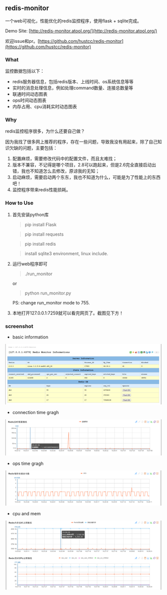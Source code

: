 ## redis-monitor ##

一个web可视化，性能优化的redis监控程序，使用flask + sqlite完成。

Demo Site: [http://redis-monitor.atool.org/](http://redis-monitor.atool.org/)

欢迎issue和pr。[https://github.com/hustcc/redis-monitor](https://github.com/hustcc/redis-monitor) 

### What ###

监控数据包括以下：

 - redis服务器信息，包括redis版本、上线时间、os系统信息等等
 - 实时的消息处理信息，例如处理command数量、连接总数量等
 - 联通时间动态图表
 - ops时间动态图表
 - 内存占用、cpu消耗实时动态图表
 
 
### Why ###

redis监控程序很多，为什么还要自己做？

因为我找了很多网上推荐的程序，存在一些问题，导致我没有用起来，除了自己知识欠缺的问题，主要包括：

1. 配置麻烦，需要修改代码中的配置文件，而且太难找；
2. 版本不兼容，不记得是哪个项目，2.8可以跑起来，但是2.6完全直接启动出错，我也不知道怎么去修改，原谅我的无知；
3. 启动麻烦，需要启动两个东东，我也不知道为什么，可能是为了性能上的东西吧！
4. 监控程序带来redis性能损耗。


### How to Use ###

1. 首先安装python库
	> pip install Flask
	
	> pip install requests
	
	> pip install redis
	
	> install sqlite3 environment, linux include.

2. 运行web程序即可
	
	> ./run_monitor
	
	or
	
	> python run_monitor.py
	
	PS: change run_monitor mode to 755.

3. 本地打开127.0.0.1:7259就可以看完网页了。截图见下方！

### screenshot ###

 - basic information

![shot_1](/doc/shot/shot_1.png)

 - connection time gragh

![shot_2](/doc/shot/shot_2.png)

 - ops time gragh

![shot_3](/doc/shot/shot_3.png)

 - cpu and mem

![shot_3](/doc/shot/shot_4.png)